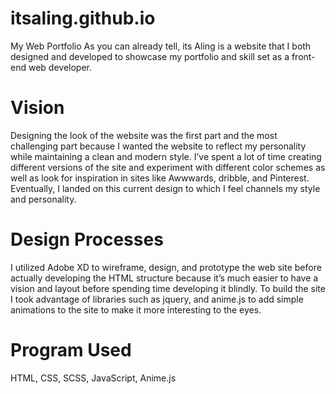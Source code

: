 # itsaling.github.io
My Web Portfolio
As you can already tell, its Aling is a website that I both designed and developed to showcase my portfolio and skill set as a front-end web developer.

# Vision
Designing the look of the website was the first part and the most challenging part because I wanted the website to reflect my personality while maintaining a clean and modern style. I’ve spent a lot of time creating different versions of the site and experiment with different color schemes as well as look for inspiration in sites like Awwwards, dribble, and Pinterest. Eventually, I landed on this current design to which I feel channels my style and personality.


# Design Processes
I utilized Adobe XD to wireframe, design, and prototype the web site before actually developing the HTML structure because it’s much easier to have a vision and layout before spending time developing it blindly. To build the site I took advantage of libraries such as jquery, and anime.js to add simple animations to the site to make it more interesting to the eyes.


# Program Used 
HTML, CSS, SCSS, JavaScript, Anime.js
